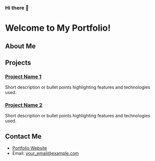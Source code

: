 ### Hi there 👋
# Welcome to My Portfolio!

## About Me


## Projects

### [Project Name 1](link_to_project1)
Short description or bullet points highlighting features and technologies used.

### [Project Name 2](link_to_project2)
Short description or bullet points highlighting features and technologies used.

## Contact Me

- [Portfolio Website](your_portfolio_website)
- Email: your_email@example.com

<!--
**Shahtaa/shahtaa** is a ✨ _special_ ✨ repository because its `README.md` (this file) appears on your GitHub profile.

Here are some ideas to get you started:

- 🔭 I’m currently working on ...
- 🌱 I’m currently learning ...
- 👯 I’m looking to collaborate on ...
- 🤔 I’m looking for help with ...
- 💬 Ask me about ...
- 📫 How to reach me: ...
- 😄 Pronouns: ...
- ⚡ Fun fact: ...
-->
